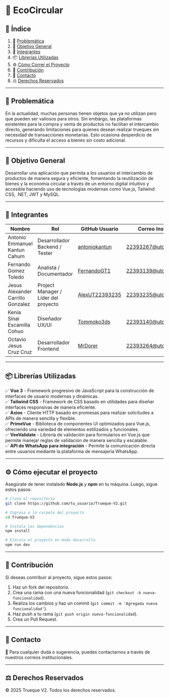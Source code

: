 # 📌 EcoCircular

## 📖 Índice
1. 📌 [Problemática](#problematica)
2. 🎯 [Objetivo General](#objetivo-general)
3. 👥 [Integrantes](#integrantes)
4. 📦 [Librerías Utilizadas](#librerias-utilizadas)
5. ⚙️ [Cómo Correr el Proyecto](#como-correr-el-proyecto)
6. 🤝 [Contribución](#contribucion)
7. 📩 [Contacto](#contacto)
8. ⚖️ [Derechos Reservados](#derechos-reservados)

---

## 🛑 Problemática
En la actualidad, muchas personas tienen objetos que ya no utilizan pero que pueden ser valiosos para otros. Sin embargo, las plataformas existentes para la compra y venta de productos no facilitan el intercambio directo, generando limitaciones para quienes desean realizar trueques sin necesidad de transacciones monetarias. Esto ocasiona desperdicio de recursos y dificulta el acceso a bienes sin costo adicional.

---

## 🎯 Objetivo General
Desarrollar una aplicación que permita a los usuarios el intercambio de productos de manera segura y eficiente, fomentando la reutilización de bienes y la economía circular a través de un entorno digital intuitivo y accesible haciendo uso de tecnologías modernas como Vue.js, Tailwind CSS, .NET, JWT y MySQL.

---

## 👥 Integrantes

| Nombre                          | Rol            | GitHub Usuario  | Correo Institucional            |
|--------------------------------|---------------|----------------|--------------------------------|
| Antonio Emmanuel Kantun Cahum  | Desarrollador Backend / Tester | [antoniokantun](https://github.com/antoniokantun)  | 22393267@utcancun.edu.mx  |
| Fernando Gomez Toledo          | Analista / Documentador | [FernandoGT1](https://github.com/FernandoGT1)      | 22393139@utcancun.edu.mx  |
| Jesus Alexander Carrillo Gonzalez | Project Manager / Líder del proyecto | [AlexUT22393235](https://github.com/AlexUT22393235) | 22393235@utcancun.edu.mx  |
| Kenia Sinai Escamilla Cohuo    | Diseñador UX/UI | [Tommoko3ds](https://github.com/Tommoko3ds)              | 22393140@utcancun.edu.mx  |
| Octavio Jesus Cruz Cruz        | Desarrollador Frontend | [MrDorer](https://github.com/MrDorer)        | 22393264@utcancun.edu.mx  |

---

## 📦 Librerías Utilizadas
✅ **Vue 3** - Framework progresivo de JavaScript para la construcción de interfaces de usuario modernas y dinámicas.  
✅ **Tailwind CSS** - Framework de CSS basado en utilidades para diseñar interfaces responsivas de manera eficiente.  
✅ **Axios** - Cliente HTTP basado en promesas para realizar solicitudes a APIs de manera sencilla y flexible.  
✅ **PrimeVue** - Biblioteca de componentes UI optimizados para Vue.js, ofreciendo una variedad de elementos estilizados y funcionales.  
✅ **VeeValidate** - Librería de validación para formularios en Vue.js que permite manejar reglas de validación de manera sencilla y escalable.  
✅ **API de WhatsApp para integración** - Permite la comunicación directa entre usuarios mediante la plataforma de mensajería WhatsApp.  

---

## ⚙️ Cómo ejecutar el proyecto 
Asegúrate de tener instalado **Node.js** y **npm** en tu máquina. Luego, sigue estos pasos:

```bash
# Clona el repositorio
git clone https://github.com/tu_usuario/Trueque-V2.git

# Ingresa a la carpeta del proyecto
cd Trueque-V2

# Instala las dependencias
npm install

# Ejecuta el proyecto en modo desarrollo
npm run dev
```

---

## 🤝 Contribución
Si deseas contribuir al proyecto, sigue estos pasos:
1. Haz un fork del repositorio.
2. Crea una rama con una nueva funcionalidad (`git checkout -b nueva-funcionalidad`).
3. Realiza los cambios y haz un commit (`git commit -m 'Agregada nueva funcionalidad'`).
4. Haz push a tu rama (`git push origin nueva-funcionalidad`).
5. Crea un Pull Request.

---

## 📩 Contacto
📧 Para cualquier duda o sugerencia, puedes contactarnos a través de nuestros correos institucionales.

---

## ⚖️ Derechos Reservados
© 2025 Trueque V2. Todos los derechos reservados.
